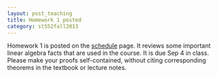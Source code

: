 ```yaml
---
layout: post_teaching
title: Homework 1 posted
category: st552fall2013
---
```


Homework 1 is posted on the [schedule](../../../schedule.html) page. It reviews some important linear algebra facts that are used in the course. It is due Sep 4 in class. Please make your proofs self-contained, without citing corresponding theorems in the textbook or lecture notes.

